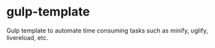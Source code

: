 # gulp-template
Gulp template to automate time consuming tasks such as minify, uglify, livereload, etc.
